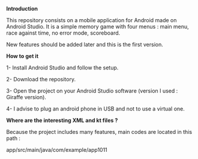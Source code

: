 **Introduction**

This repository consists on a mobile application for Android made on Android Studio. It is a simple memory game with four menus : main menu, race against time, no error mode, scoreboard. 

New features should be added later and this is the first version.

**How to get it**

1- Install Android Studio and follow the setup.

2- Download the repository.

3- Open the project on your Android Studio software (version I used : Giraffe version).

4- I advise to plug an android phone in USB and not to use a virtual one. 

**Where are the interesting XML and kt files ?**

Because the project includes many features, main codes are located in this path : 

app/src/main/java/com/example/app1011
